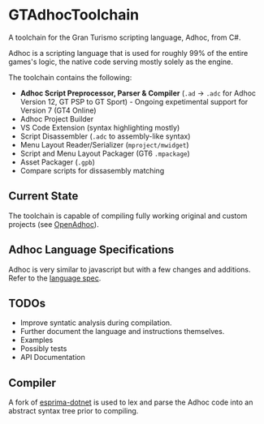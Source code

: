 # GTAdhocToolchain
A toolchain for the Gran Turismo scripting language, Adhoc, from C#. 

Adhoc is a scripting language that is used for roughly 99% of the entire games's logic, the native code serving mostly solely as the engine.

The toolchain contains the following:
* **Adhoc Script Preprocessor, Parser & Compiler** (`.ad` -> `.adc` for Adhoc Version 12, GT PSP to GT Sport) - Ongoing expetimental support for Version 7 (GT4 Online)
* Adhoc Project Builder
* VS Code Extension (syntax highlighting mostly)
* Script Disassembler (`.adc` to assembly-like syntax)
* Menu Layout Reader/Serializer (`mproject/mwidget`)
* Script and Menu Layout Packager (GT6 `.mpackage`)
* Asset Packager (`.gpb`)
* Compare scripts for dissasembly matching

## Current State
The toolchain is capable of compiling fully working original and custom projects (see [OpenAdhoc](https://github.com/Nenkai/OpenAdhoc)).

## Adhoc Language Specifications
Adhoc is very similar to javascript but with a few changes and additions. Refer to the [language spec](LANGUAGE_SPECIFICATION.md).

## TODOs
* Improve syntatic analysis during compilation.
* Further document the language and instructions themselves.
* Examples
* Possibly tests
* API Documentation

## Compiler
A fork of [esprima-dotnet](https://github.com/Nenkai/esprima-dotnet) is used to lex and parse the Adhoc code into an abstract syntax tree prior to compiling.

